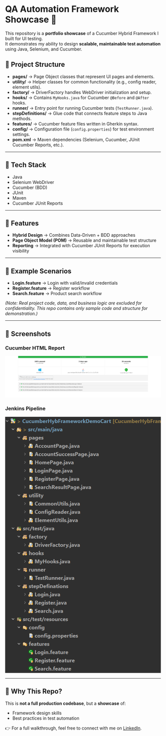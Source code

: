 # QA Automation Framework Showcase 🚀

This repository is a **portfolio showcase** of a Cucumber Hybrid Framework I built for UI testing.  
It demonstrates my ability to design **scalable, maintainable test automation** using Java, Selenium, and Cucumber.



## 📂 Project Structure

- **pages/** → Page Object classes that represent UI pages and elements.  
- **utility/** → Helper classes for common functionality (e.g., config reader, element utils).  
- **factory/** → DriverFactory handles WebDriver initialization and setup.  
- **hooks/** → Contains `MyHooks.java` for Cucumber `@Before` and `@After` hooks.  
- **runner/** → Entry point for running Cucumber tests (`TestRunner.java`).  
- **stepDefinitions/** → Glue code that connects feature steps to Java methods.  
- **features/** → Cucumber feature files written in Gherkin syntax.  
- **config/** → Configuration file (`config.properties`) for test environment settings.  
- **pom.xml** → Maven dependencies (Selenium, Cucumber, JUnit Cucumber Reports, etc.).  



---

## 🔹 Tech Stack
- Java  
- Selenium WebDriver  
- Cucumber (BDD)  
- JUnit 
- Maven    
- Cucumber JUnit Reports  

---

## 🔹 Features
- **Hybrid Design** → Combines Data-Driven + BDD approaches  
- **Page Object Model (POM)** → Reusable and maintainable test structure  
- **Reporting** → Integrated with Cucumber JUnit Reports for execution visibility  
 

---

## 🔹 Example Scenarios
- **Login.feature** → Login with valid/invalid credentials  
- **Register.feature** → Register workflow  
- **Search.feature** → Product search workflow  

*(Note: Real project code, data, and business logic are excluded for confidentiality. This repo contains only sample code and structure for demonstration.)*

---

## 🔹 Screenshots
### Cucumber HTML Report
![Cucumber Report](./screenshots/cucumber_report.png)

### Jenkins Pipeline
![Folder Structure Screenshot](./screenshots/Project-structure.png)

---

## 🔹 Why This Repo?
This is **not a full production codebase**, but a **showcase** of:
- Framework design skills  
- Best practices in test automation  


👉 For a full walkthrough, feel free to connect with me on [LinkedIn](https://www.linkedin.com/in/your-profile).
